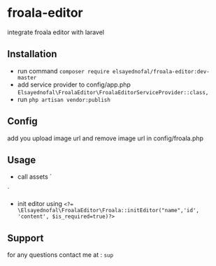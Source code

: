 # froala-editor
integrate froala editor with laravel 

## Installation
- run command `composer require elsayednofal/froala-editor:dev-master`
- add service provider to config/app.php `Elsayednofal\FroalaEditor\FroalaEditorServiceProvider::class,`
- run `php artisan vendor:publish`

## Config
add you upload image url  and remove image url in config/froala.php

## Usage 
- call assets `<?= \Elsayednofal\FroalaEditor\Froala::initCss()?>

<?= \Elsayednofal\FroalaEditor\Froala::initJs()?>`

- init editor using `<?= \Elsayednofal\FroalaEditor\Froala::initEditor("name",'id', 'content', $is_required=true)?>`


## Support
 for any questions contact me at : `sup`
